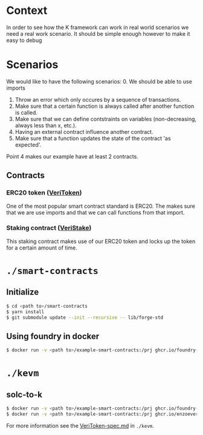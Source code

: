 # Context
In order to see how the K framework can work in real world scenarios we need a real work scenario. It should be simple enough however to make it easy to debug

# Scenarios
We would like to have the following scenarios:
0. We should be able to use imports
1. Throw an error which only occures by a sequence of transactions.
2. Make sure that a certain function is always called after another function is called.
3. Make sure that we can define contstraints on variables (non-decreasing, always less than x, etc.).
4. Having an external contract influence another contract.
5. Make sure that a function updates the state of the contract 'as expected'.

Point 4 makes our example have at least 2 contracts.

## Contracts
### ERC20 token ([VeriToken](./smart-contracts/src/VeriToken.sol))
One of the most popular smart contract standard is ERC20. The makes sure that we are use imports and that we can call functions from that import.

### Staking contract ([VeriStake](./smart-contracts/src/VeriToken.sol))
This staking contract makes use of our ERC20 token and locks up the token for a certain amount of time.

# `./smart-contracts`

## Initialize
```bash
$ cd <path to>/smart-contracts
$ yarn install
$ git submodule update --init --recursive -- lib/forge-std
```

## Using foundry in docker

```bash
$ docker run -v <path to>/example-smart-contracts:/prj ghcr.io/foundry-rs/foundry:latest "cd /prj/smart-contracts && forge test"
```

# `./kevm`

## solc-to-k

```bash
$ docker run -v <path to>/example-smart-contracts:/prj ghcr.io/foundry-rs/foundry:latest "cd /prj/smart-contracts && forge flatten --output ../flattened/VeriToken-flat.sol src/VeriToken.sol"
$ docker run -v <path to>/example-smart-contracts:/prj ghcr.io/enzoevers/kevm-solc:latest bash -c "kevm solc-to-k /prj/flattened/VeriToken-flat.sol VeriToken > /prj/kevm/VeriToken-bin-runtime.k"
```

For more information see the [VeriToken-spec.md](./kevm/VeriToken-spec.md) in `./kevm`.